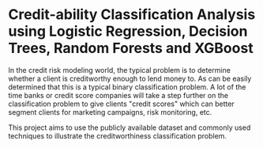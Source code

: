 # Credit-ability Classification Analysis using Logistic Regression, Decision Trees, Random Forests and XGBoost

In the credit risk modeling world, the typical problem is to determine whether a client is creditworthy enough to lend money to. As can be easily determined that this is a typical binary classification problem. A lot of the time banks or credit score companies will take a step further on the classification problem to give clients "credit scores" which can better segment clients for marketing campaigns, risk monitoring, etc.

This project aims to use the publicly available dataset and commonly used techniques to illustrate the creditworthiness classification problem.


